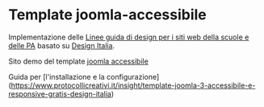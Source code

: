 # Template joomla-accessibile
Implementazione delle [Linee guida di design per i siti web della scuole e delle PA](https://www.agid.gov.it/it/linee-guida) basato su [Design Italia](https://designers.italia.it/).

Sito demo del template [joomla accessibile](https://joomla-accessibile.protocollicreativi.it/)

Guida per [l'installazione e la configurazione] (https://www.protocollicreativi.it/insight/template-joomla-3-accessibile-e-responsive-gratis-design-italia) 
